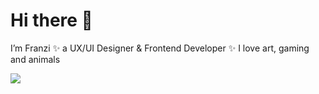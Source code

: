 # Hi there 👋 
I’m Franzi ✨
a UX/UI Designer & Frontend Developer ✨ 
I love art, gaming and animals

![](https://github.com/franzi-fk/franzi-fk/blob/main/capy-bucket.gif)
<!---
franzi-fk/franzi-fk is a ✨ special ✨ repository because its `README.md` (this file) appears on your GitHub profile.
You can click the Preview link to take a look at your changes.
--->
